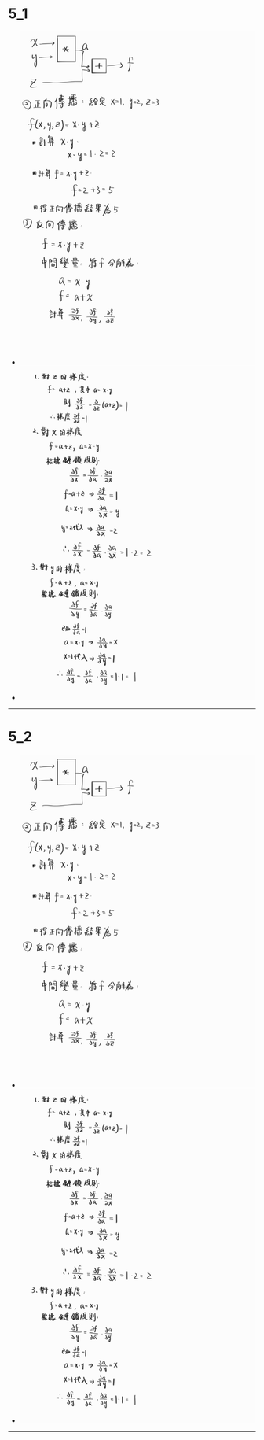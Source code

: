 # 5_1

- ![image](https://github.com/henk3520/_ml/blob/main/hw5/5_1_1.jpg)
- ![image](https://github.com/henk3520/_ml/blob/main/hw5/5_1_2.jpg)

---
# 5_2

- ![image](https://github.com/henk3520/_ml/blob/main/hw5/5_1_1.jpg)
- ![image](https://github.com/henk3520/_ml/blob/main/hw5/5_1_2.jpg)

---
